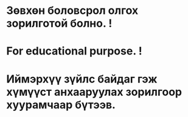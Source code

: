 # Зөвхөн боловсрол олгох зорилготой болно. !
# For educational purpose. !
# Иймэрхүү зүйлс байдаг гэж хүмүүст анхааруулах зорилгоор хуурамчаар бүтээв.
